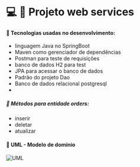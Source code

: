 # :computer: :pushpin: Projeto web services


#### :small_blue_diamond: Tecnologias usadas no desenvolvimento:
- linguagem Java no SpringBoot
- Maven como gerenciador de dependências
- Postman para teste de requisições
- banco de dados H2 para test
- JPA para acessar o banco de dados
- Padrão do projeto Dao
- Banco de dados relacional postgresql
- 
##### :small_blue_diamond: Métodos para entidade orders:
- inserir
- deletar
- atualizar


#### :small_blue_diamond: UML - Modelo de dominio
![UML](https://github.com/anna104016/Projeto-web-services/blob/main/weservices-uml.PNG)
